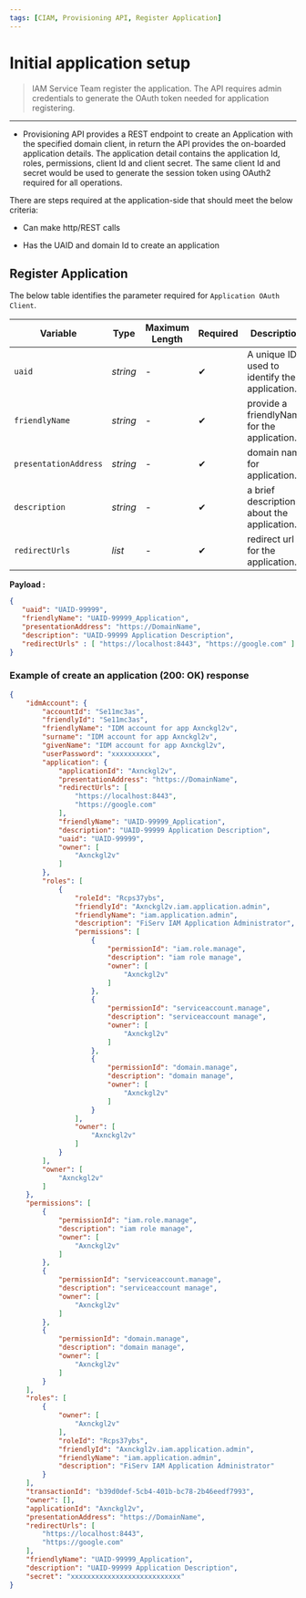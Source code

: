 ```yaml
---
tags: [CIAM, Provisioning API, Register Application]
---
```


# Initial application setup

<!--theme: warning -->
> IAM Service Team register the application. The API requires admin credentials to generate the OAuth token needed for application registering.

---

- Provisioning API provides a REST endpoint to create an Application with the specified domain client, in return the API provides the on-boarded application details. The application detail contains the application Id, roles, permissions, client Id and client secret. The same client Id and secret would be used to generate the session token using OAuth2 required for all operations.

There are steps required at the application-side that should meet the below criteria:  

- Can make http/REST calls  

- Has the UAID and domain Id to create an application


## Register Application    

<!--
type: tab
titles: Request, Response
-->

The below table identifies the parameter required for `Application OAuth Client`.

| Variable | Type | Maximum Length | Required | Description |
| -------- | -- |------------| ------- | ---- |
| `uaid` | *string* | - | &#10004; | A unique ID used to identify the application. |
| `friendlyName` | *string* | - | &#10004; | provide a friendlyName for the application. |
| `presentationAddress` | *string* | - | &#10004; | domain name for application. |
| `description` | *string* | - | &#10004; | a brief description about the application. |
| `redirectUrls` | *list* | - | &#10004; | redirect url for the application. |

**Payload :**

```json
{
   "uaid": "UAID-99999",
   "friendlyName": "UAID-99999_Application",
   "presentationAddress": "https://DomainName",
   "description": "UAID-99999 Application Description",
   "redirectUrls" : [ "https://localhost:8443", "https://google.com" ]
}
```
<!--
type: tab
-->

### Example of create an application (200: OK) response

```json
{
    "idmAccount": {
        "accountId": "Se11mc3as",
        "friendlyId": "Se11mc3as",
        "friendlyName": "IDM account for app Axnckgl2v",
        "surname": "IDM account for app Axnckgl2v",
        "givenName": "IDM account for app Axnckgl2v",
        "userPassword": "xxxxxxxxxx",
        "application": {
            "applicationId": "Axnckgl2v",
            "presentationAddress": "https://DomainName",
            "redirectUrls": [
                "https://localhost:8443",
                "https://google.com"
            ],
            "friendlyName": "UAID-99999_Application",
            "description": "UAID-99999 Application Description",
            "uaid": "UAID-99999",
            "owner": [
                "Axnckgl2v"
            ]
        },
        "roles": [
            {
                "roleId": "Rcps37ybs",
                "friendlyId": "Axnckgl2v.iam.application.admin",
                "friendlyName": "iam.application.admin",
                "description": "FiServ IAM Application Administrator",
                "permissions": [
                    {
                        "permissionId": "iam.role.manage",
                        "description": "iam role manage",
                        "owner": [
                            "Axnckgl2v"
                        ]
                    },
                    {
                        "permissionId": "serviceaccount.manage",
                        "description": "serviceaccount manage",
                        "owner": [
                            "Axnckgl2v"
                        ]
                    },
                    {
                        "permissionId": "domain.manage",
                        "description": "domain manage",
                        "owner": [
                            "Axnckgl2v"
                        ]
                    }
                ],
                "owner": [
                    "Axnckgl2v"
                ]
            }
        ],
        "owner": [
            "Axnckgl2v"
        ]
    },
    "permissions": [
        {
            "permissionId": "iam.role.manage",
            "description": "iam role manage",
            "owner": [
                "Axnckgl2v"
            ]
        },
        {
            "permissionId": "serviceaccount.manage",
            "description": "serviceaccount manage",
            "owner": [
                "Axnckgl2v"
            ]
        },
        {
            "permissionId": "domain.manage",
            "description": "domain manage",
            "owner": [
                "Axnckgl2v"
            ]
        }
    ],
    "roles": [
        {
            "owner": [
                "Axnckgl2v"
            ],
            "roleId": "Rcps37ybs",
            "friendlyId": "Axnckgl2v.iam.application.admin",
            "friendlyName": "iam.application.admin",
            "description": "FiServ IAM Application Administrator"
        }
    ],
    "transactionId": "b39d0def-5cb4-401b-bc78-2b46eedf7993",
    "owner": [],
    "applicationId": "Axnckgl2v",
    "presentationAddress": "https://DomainName",
    "redirectUrls": [
        "https://localhost:8443",
        "https://google.com"
    ],
    "friendlyName": "UAID-99999_Application",
    "description": "UAID-99999 Application Description",
    "secret": "xxxxxxxxxxxxxxxxxxxxxxxxxxx"
}
```
<!-- type: tab-end -->